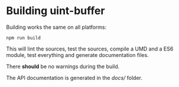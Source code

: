 # Building uint-buffer

Building works the same on all platforms:
```
npm run build
```
This will lint the sources, test the sources, compile a UMD and a ES6 module, test everything and generate documentation files.

There **should** be no warnings during the build.

The API documentation is generated in the *docs/* folder.

